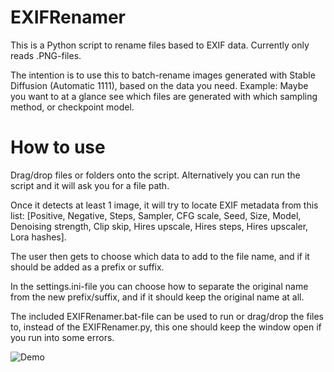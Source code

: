 # EXIFRenamer
This is a Python script to rename files based to EXIF data.
Currently only reads .PNG-files.

The intention is to use this to batch-rename images generated with Stable Diffusion (Automatic 1111), based on the data you need.
Example: Maybe you want to at a glance see which files are generated with which sampling method, or checkpoint model.

# How to use
Drag/drop files or folders onto the script.
Alternatively you can run the script and it will ask you for a file path.

Once it detects at least 1 image, it will try to locate EXIF metadata from this list: [Positive, Negative, Steps, Sampler, CFG scale, Seed, Size, Model, Denoising strength, Clip skip, Hires upscale, Hires steps, Hires upscaler, Lora hashes].

The user then gets to choose which data to add to the file name, and if it should be added as a prefix or suffix.

In the settings.ini-file you can choose how to separate the original name from the new prefix/suffix, and if it should keep the original name at all.

The included EXIFRenamer.bat-file can be used to run or drag/drop the files to, instead of the EXIFRenamer.py, this one should keep the window open if you run into some errors.

![Demo](https://github.com/MNeMoNiCuZ/EXIFRenamer/assets/60541708/35560636-3418-481e-955c-65ed729f1f59)
